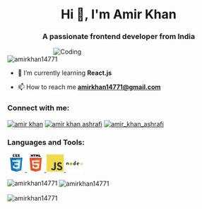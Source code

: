 <h1 align="center">Hi 👋, I'm Amir Khan</h1>
<h3 align="center">A passionate frontend developer from India</h3>
<img align="right" alt= "Coding" width="400" src ="[https://giphy.com/gifs/dommespace-domme-space-programador-qgQUggAC3Pfv687qPC](https://i.pinimg.com/originals/2a/53/65/2a53651a35816f499270d8275fd5318f.gif)">	

<p align="left"> <img src="https://komarev.com/ghpvc/?username=amirkhan14771&label=Profile%20views&color=0e75b6&style=flat" alt="amirkhan14771" /> </p>

- 🌱 I’m currently learning **React.js**

- 📫 How to reach me **amirkhan14771@gmail.com**

<h3 align="left">Connect with me:</h3>
<p align="left">
<a href="https://linkedin.com/in/amir khan" target="blank"><img align="center" src="https://raw.githubusercontent.com/rahuldkjain/github-profile-readme-generator/master/src/images/icons/Social/linked-in-alt.svg" alt="amir khan" height="30" width="40" /></a>
<a href="https://fb.com/amir khan ashrafi" target="blank"><img align="center" src="https://raw.githubusercontent.com/rahuldkjain/github-profile-readme-generator/master/src/images/icons/Social/facebook.svg" alt="amir khan ashrafi" height="30" width="40" /></a>
<a href="https://instagram.com/amir_khan_ashrafi" target="blank"><img align="center" src="https://raw.githubusercontent.com/rahuldkjain/github-profile-readme-generator/master/src/images/icons/Social/instagram.svg" alt="amir_khan_ashrafi" height="30" width="40" /></a>
</p>

<h3 align="left">Languages and Tools:</h3>
<p align="left"> <a href="https://www.w3schools.com/css/" target="_blank" rel="noreferrer"> <img src="https://raw.githubusercontent.com/devicons/devicon/master/icons/css3/css3-original-wordmark.svg" alt="css3" width="40" height="40"/> </a> <a href="https://www.w3.org/html/" target="_blank" rel="noreferrer"> <img src="https://raw.githubusercontent.com/devicons/devicon/master/icons/html5/html5-original-wordmark.svg" alt="html5" width="40" height="40"/> </a> <a href="https://developer.mozilla.org/en-US/docs/Web/JavaScript" target="_blank" rel="noreferrer"> <img src="https://raw.githubusercontent.com/devicons/devicon/master/icons/javascript/javascript-original.svg" alt="javascript" width="40" height="40"/> </a> <a href="https://nodejs.org" target="_blank" rel="noreferrer"> <img src="https://raw.githubusercontent.com/devicons/devicon/master/icons/nodejs/nodejs-original-wordmark.svg" alt="nodejs" width="40" height="40"/> </a> </p>

<p><img align="left" src="https://github-readme-stats.vercel.app/api/top-langs?username=amirkhan14771&show_icons=true&locale=en&layout=compact" alt="amirkhan14771" /></p>

<p>&nbsp;<img align="center" src="https://github-readme-stats.vercel.app/api?username=amirkhan14771&show_icons=true&locale=en" alt="amirkhan14771" /></p>

<p><img align="center" src="https://github-readme-streak-stats.herokuapp.com/?user=amirkhan14771&" alt="amirkhan14771" /></p>


